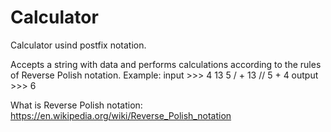 # Calculator
Calculator usind postfix notation.

Accepts a string with data and performs calculations according to the rules of Reverse Polish notation.
Example:
input >>> 4 13 5 / +
13 // 5 + 4
output >>> 6

What is Reverse Polish notation: https://en.wikipedia.org/wiki/Reverse_Polish_notation
